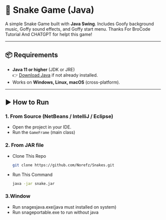 # 🐍 Snake Game (Java)

A simple Snake Game built with **Java Swing**. Includes Goofy background music, Goffy sound effects, and  Goffy start menu.
Thanks For BroCode Tutorial And CHATGPT for helpt this game!

---

## 📦 Requirements
- **Java 11 or higher** (JDK or JRE)  
  👉 [Download Java](https://adoptium.net/) if not already installed.  
- Works on **Windows, Linux, macOS** (cross-platform).


---

## ▶️ How to Run

### 1. From Source (NetBeans / IntelliJ / Eclipse)

- Open the project in your IDE.  
- Run the `GameFrame` (main class) 

### 2. From JAR file
- Clone This Repo 
  ```bash
  git clone https://github.com/Norefz/Snakes.git
- Run This Command 
   ```bash
  java -jar snake.jar
### 3.Window
- Run snagesjava.exe(java must installed on system)
- Run snageportable.exe to run without java
